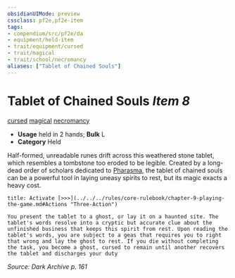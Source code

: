 ```yaml
---
obsidianUIMode: preview
cssclass: pf2e,pf2e-item
tags:
- compendium/src/pf2e/da
- equipment/held-item
- trait/equipment/cursed
- trait/magical
- trait/school/necromancy
aliases: ["Tablet of Chained Souls"]
---
```

# Tablet of Chained Souls *Item 8*  
[cursed](cursed-gmg.md)  [magical](magical.md)  [necromancy](necromancy.md)  

- **Usage** held in 2 hands; **Bulk** L
- **Category** Held

Half-formed, unreadable runes drift across this weathered stone tablet, which resembles a tombstone too eroded to be legible. Created by a long-dead order of scholars dedicated to [Pharasma](../../setting/deities/pharasma.md), the tablet of chained souls can be a powerful tool in laying uneasy spirits to rest, but its magic exacts a heavy cost.

```ad-embed-ability
title: Activate [>>>](../../../rules/core-rulebook/chapter-9-playing-the-game.md#Actions "Three-Action")

You present the tablet to a ghost, or lay it on a haunted site. The tablet's words resolve into a cryptic but accurate clue about the unfinished business that keeps this spirit from rest. Upon reading the tablet's words, you are subject to a geas that requires you to right that wrong and lay the ghost to rest. If you die without completing the task, you become a ghost, cursed to remain until another recovers the tablet and discharges your duty
```

*Source: Dark Archive p. 161*
